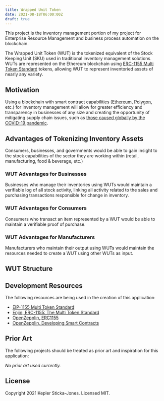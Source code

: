 ```yaml
---
title: Wrapped Unit Token
date: 2021-08-18T06:00:00Z
draft: true
---
```



This project is the inventory management portion of my project for Enterprise Resource Management and business process automation on the blockchain.

The Wrapped Unit Token (WUT) is the tokenized equivalent of the Stock Keeping Unit (SKU) used in traditional inventory management solutions. WUTs are represented on the Ethereum blockchain using [ERC-1155 Multi Token Standard](https://eips.ethereum.org/EIPS/eip-1155) tokens, allowing WUT to represent inventoried assets of nearly any variety.

## Motivation

Using a blockchain with smart contract capabilities ([Ethereum](https://ethereum.org/), [Polygon](https://polygon.technology/), etc.) for inventory management will allow for greater efficiency and transparency in businesses of any size and creating the opportunity of mitigating supply chain issues, such as [those caused globally by the COVID-19 pandemic](https://en.wikipedia.org/wiki/Shortages_related_to_the_COVID-19_pandemic).

## Advantages of Tokenizing Inventory Assets

Consumers, businesses, and governments would be able to gain insight to the stock capabilities of the sector they are working within (retail, manufacturing, food & beverage, etc.)

### WUT Advantages for Businesses

Businesses who manage their inventories using WUTs would maintain a verifiable log of all stock activity, linking all activity related to the sales and purchasing transactions responsible for change in inventory.

### WUT Advantages for Consumers

Consumers who transact an item represented by a WUT would be able to maintain a verifiable proof of purchase.

### WUT Advantages for Manufacturers

Manufacturers who maintain their output using WUTs would maintain the resources needed to create a WUT using other WUTs as input.

## WUT Structure



## Development Resources

The following resources are being used in the creation of this application:

- [EIP-1155 Multi Token Standard](https://eips.ethereum.org/EIPS/eip-1155)
- [Enjin, ERC-1155: The Multi Token Standard](https://enjin.io/about/erc-1155)
- [OpenZepplin, ERC1155](https://docs.openzeppelin.com/contracts/3.x/erc1155)
- [OpenZepplin, Developing Smart Contracts](https://docs.openzeppelin.com/learn/developing-smart-contracts?pref=hardhat)

## Prior Art

The following projects should be treated as prior art and inspiration for this application:

*No prior art used currently.*

## License

Copyright 2021 Kepler Sticka-Jones. Licensed MIT.